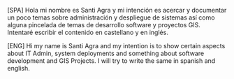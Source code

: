 [SPA] Hola mi nombre es Santi Agra y mi intención es acercar y documentar un poco temas sobre administración y despliegue de sistemas así como alguna pincelada de temas 
de desarrollo software y proyectos GIS. Intentaré escribir el contenido en castellano y en inglés.

[ENG] Hi my name is Santi Agra and my intention is to show certain aspects about IT Admin, system deployments and something about software development and GIS Projects. I
will try to write the same in spanish and english.



